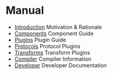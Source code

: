 # Manual

* [Introduction](introduction.md) Motivation & Rationale
* [Components](components.md) Component Guide
* [Plugins](plugins.md) Plugin Guide
* [Protocols](protocols.md) Protocol Plugins
* [Transforms](transforms.md) Transform Plugins
* [Compiler](compiler.md) Compiler Information 
* [Developer](developer.md) Developer Documentation

